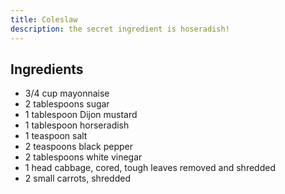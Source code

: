 ```yaml
---
title: Coleslaw
description: the secret ingredient is hoseradish!
---
```


## Ingredients
* 3/4 cup mayonnaise
* 2 tablespoons sugar
* 1 tablespoon Dijon mustard
* 1 tablespoon horseradish
* 1 teaspoon salt
* 2 teaspoons black pepper
* 2 tablespoons white vinegar
* 1 head cabbage, cored, tough leaves removed and shredded
* 2 small carrots, shredded

